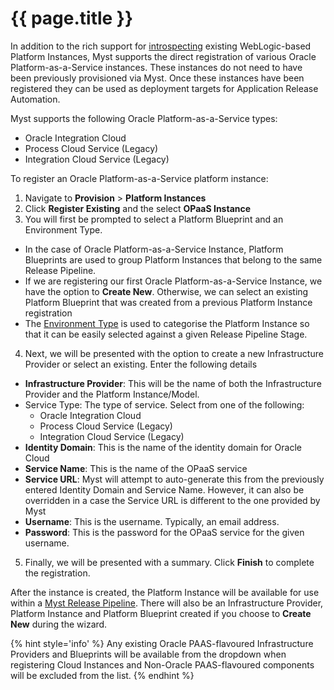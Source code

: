 # {{ page.title }}

In addition to the rich support for [introspecting](/platform/introspection/README.md) existing WebLogic-based Platform Instances, Myst supports the direct registration of various Oracle Platform-as-a-Service instances. These instances do not need to have been previously provisioned via Myst. Once these instances have been registered they can be used as deployment targets for Application Release Automation.

Myst supports the following Oracle Platform-as-a-Service types:
 - Oracle Integration Cloud
 - Process Cloud Service (Legacy)
 - Integration Cloud Service (Legacy)

To register an Oracle Platform-as-a-Service platform instance:

1. Navigate to **Provision** > **Platform Instances**
2. Click **Register Existing** and the select **OPaaS Instance**
3. You will first be prompted to select a Platform Blueprint and an Environment Type. 
 - In the case of Oracle Platform-as-a-Service Instance, Platform Blueprints are used to group Platform Instances that belong to the same Release Pipeline.
 - If we are registering our first Oracle Platform-as-a-Service Instance, we have the option to **Create New**. Otherwise, we can select an existing Platform Blueprint that was created from a previous Platform Instance registration 
 - The [Environment Type](/infrastructure/environment-types/README.md) is used to categorise the Platform Instance so that it can be easily selected against a given Release Pipeline Stage.
4. Next, we will be presented with the option to create a new Infrastructure Provider or select an existing. Enter the following details
  - **Infrastructure Provider**: This will be the name of both the Infrastructure Provider and the Platform Instance/Model.
  - Service Type: The type of service. Select from one of the following:
    - Oracle Integration Cloud
    - Process Cloud Service (Legacy)
    - Integration Cloud Service (Legacy)
  - **Identity Domain**: This is the name of the identity domain for Oracle Cloud 
  - **Service Name**: This is the name of the OPaaS service
  - **Service URL**: Myst will attempt to auto-generate this from the previously entered Identity Domain and Service Name. However, it can also be overridden in a case the Service URL is different to the one provided by Myst
  - **Username**: This is the username. Typically, an email address.
  - **Password**: This is the password for the OPaaS service for the given username.
5. Finally, we will be presented with a summary. Click **Finish** to complete the registration.

After the instance is created, the Platform Instance will be available for use within a [Myst Release Pipeline](/release/pipeline/README.md). There will also be an Infrastructure Provider, Platform Instance and Platform Blueprint created if you choose to **Create New** during the wizard.

{% hint style='info' %}
Any existing Oracle PAAS-flavoured Infrastructure Providers and Blueprints will be available from the dropdown when registering Cloud Instances and Non-Oracle PAAS-flavoured components will be excluded from the list.
{% endhint %}

